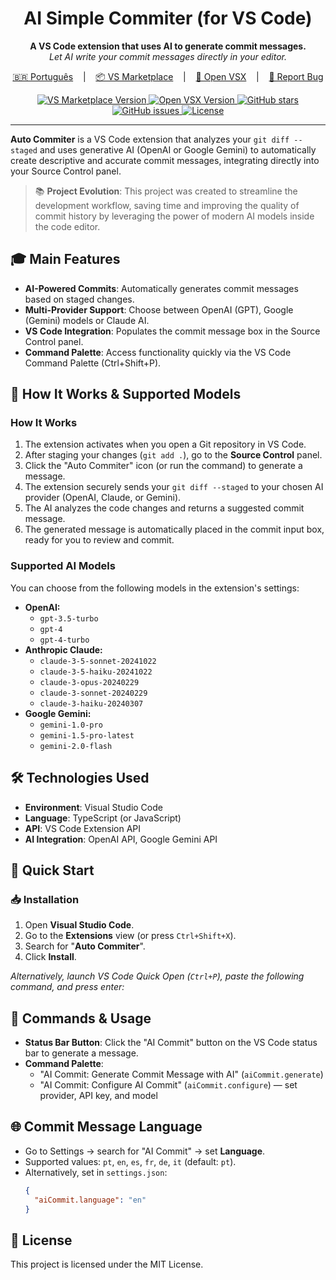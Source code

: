 <p align="center">
  <!-- <img src="[LOGO_PATH]" alt="Auto Commiter Logo" width="200"/> -->
</p>

<h1 align="center">AI Simple Commiter (for VS Code)</h1>

<p align="center">
  <strong>A VS Code extension that uses AI to generate commit messages.</strong><br>
  <em>Let AI write your commit messages directly in your editor.</em>
</p>

<p align="center">
  <a href="/README.pt.md" target="_blank">🇧🇷 Português</a>
  &nbsp;&nbsp;&nbsp;|&nbsp;&nbsp;&nbsp;
  <a href="https://marketplace.visualstudio.com/items?itemName=gabrielbaiano.auto-commiter" target="_blank">📦 VS Marketplace</a>
  &nbsp;&nbsp;&nbsp;|&nbsp;&nbsp;&nbsp;
  <a href="https://open-vsx.org/extension/gabrielbaiano/ai-commit" target="_blank">🧰 Open VSX</a>
  &nbsp;&nbsp;&nbsp;|&nbsp;&nbsp;&nbsp;
  <a href="https://github.com/GabrielBaiano/auto_commiter/issues/new/choose" target="_blank">🐛 Report Bug</a>
</p>

<p align="center">
  <a href="https://marketplace.visualstudio.com/items?itemName=gabrielbaiano.auto-commiter">
    <img src="https://img.shields.io/visual-studio-marketplace/v/gabrielbaiano.auto-commiter?style=social&label=VS%20Marketplace" alt="VS Marketplace Version">
  </a>
  <a href="https://open-vsx.org/extension/gabrielbaiano/ai-commit">
    <img src="https://img.shields.io/open-vsx/v/gabrielbaiano/ai-commit?label=Open%20VSX&style=social" alt="Open VSX Version">
  </a>
  <a href="https://github.com/GabrielBaiano/auto_commiter/stargazers">
    <img src="https://img.shields.io/github/stars/GabrielBaiano/auto_commiter?style=social" alt="GitHub stars">
  </a>
  <a href="https://github.com/GabrielBaiano/auto_commiter/issues">
    <img src="https://img.shields.io/github/issues/GabrielBaiano/auto_commiter" alt="GitHub issues">
  </a>
  <a href="https://github.com/GabrielBaiano/auto_commiter/blob/main/LICENSE">
    <img src="https://img.shields.io/github/license/GabrielBaiano/auto_commiter" alt="License">
  </a>
</p>

---

<!-- <p align="center">
  <img src="[SHOWCASE_IMAGE_URL]" alt="Auto Commiter Showcase in VS Code"/>
</p> -->

**Auto Commiter** is a VS Code extension that analyzes your `git diff --staged` and uses generative AI (OpenAI or Google Gemini) to automatically create descriptive and accurate commit messages, integrating directly into your Source Control panel.

> 📚 **Project Evolution**: This project was created to streamline the development workflow, saving time and improving the quality of commit history by leveraging the power of modern AI models inside the code editor.

## 🎓 Main Features

* **AI-Powered Commits**: Automatically generates commit messages based on staged changes.
* **Multi-Provider Support**: Choose between OpenAI (GPT), Google (Gemini) models or Claude AI.
* **VS Code Integration**: Populates the commit message box in the Source Control panel.
* **Command Palette**: Access functionality quickly via the VS Code Command Palette (Ctrl+Shift+P).

## 🤖 How It Works & Supported Models

### How It Works

1.  The extension activates when you open a Git repository in VS Code.
2.  After staging your changes (`git add .`), go to the **Source Control** panel.
3.  Click the "Auto Commiter" icon (or run the command) to generate a message.
4.  The extension securely sends your `git diff --staged` to your chosen AI provider (OpenAI, Claude, or Gemini).
5.  The AI analyzes the code changes and returns a suggested commit message.
6.  The generated message is automatically placed in the commit input box, ready for you to review and commit.

### Supported AI Models

You can choose from the following models in the extension's settings:

* **OpenAI:**
    * `gpt-3.5-turbo`
    * `gpt-4`
    * `gpt-4-turbo`
* **Anthropic Claude:**
    * `claude-3-5-sonnet-20241022`
    * `claude-3-5-haiku-20241022`
    * `claude-3-opus-20240229`
    * `claude-3-sonnet-20240229`
    * `claude-3-haiku-20240307`
* **Google Gemini:**
    * `gemini-1.0-pro`
    * `gemini-1.5-pro-latest`
    * `gemini-2.0-flash`

## 🛠️ Technologies Used

* **Environment**: Visual Studio Code
* **Language**: TypeScript (or JavaScript)
* **API**: VS Code Extension API
* **AI Integration**: OpenAI API, Google Gemini API

## 🚀 Quick Start

### 📥 Installation

1.  Open **Visual Studio Code**.
2.  Go to the **Extensions** view (or press `Ctrl+Shift+X`).
3.  Search for "**Auto Commiter**".
4.  Click **Install**.

*Alternatively, launch VS Code Quick Open (`Ctrl+P`), paste the following command, and press enter:*

## 🧭 Commands & Usage

- **Status Bar Button**: Click the "AI Commit" button on the VS Code status bar to generate a message.
- **Command Palette**:
  - "AI Commit: Generate Commit Message with AI" (`aiCommit.generate`)
  - "AI Commit: Configure AI Commit" (`aiCommit.configure`) — set provider, API key, and model

## 🌐 Commit Message Language

- Go to Settings → search for "AI Commit" → set **Language**.
- Supported values: `pt`, `en`, `es`, `fr`, `de`, `it` (default: `pt`).
- Alternatively, set in `settings.json`:
  ```json
  {
    "aiCommit.language": "en"
  }
  ```

## 📄 License

This project is licensed under the MIT License.
